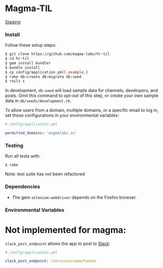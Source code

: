 # Magma-TIL

[Staging](https://github.com/magma-labs/til/pull/1) 

### Install
Follow these setup steps:

```sh
$ git clone https://github.com/magma-labs/hr-til
$ cd hr-til
$ gem install bundler
$ bundle install
$ cp config/application.yml{.example,}
$ rake db:create db:migrate db:seed
$ rails s
```

In development, `db:seed` will load sample data for channels, developers, and
posts. Omit this command to opt-out of this step, or create your own sample
data in `db/seeds/development.rb`.

To allow users from a domain, multiple domains, or a
specific email to log in, set those configurations in your environmental
variables:

```yml
# config/application.yml

permitted_domains: 'magmalabs.io'
```

### Testing

Run all tests with:

```
$ rake
```
Note: test suite has not been refactored 

### Dependencies

- The gem `selenium-webdriver` depends on the Firefox browser.

### Environmental Variables

# Not implemented for magma:
`slack_post_endpoint` allows the app to post to [Slack](https://slack.com/):

```yml
# config/application.yml

slack_post_endpoint: /services/some/hashes
```
